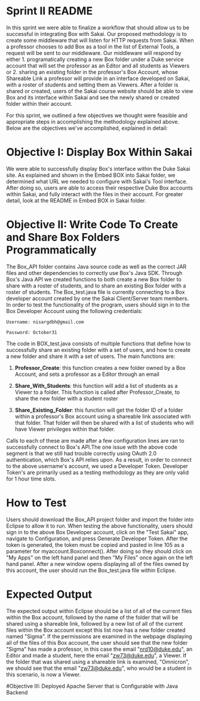 # Sprint II README

In this sprint we were able to finalize a workflow that should allow us to be successful in integrating Box with Sakai. Our proposed methodology is to create some middleware that will listen for HTTP requests from Sakai. When a professor chooses to add Box as a tool in the list of External Tools, a request will be sent to our middleware. Our middleware will respond by either 1. programatically creating a new Box folder under a Duke service account that will set the professor as an Editor and all students as Viewers or 2. sharing an existing folder in the professor's Box Account, whose Shareable Link a professor will provide in an interface developed on Sakai, with a roster of students and setting them as Viewers. After a folder is shared or created, users of the Sakai course website should be able to view Box and its interface within Sakai and see the newly shared or created folder within their account.

For this sprint, we outlined a few objectives we thought were feasible and appropriate steps in accomplishing the methodology explained above. Below are the objectives we've accomplished, explained in detail:


# Objective I: Display Box Within Sakai

We were able to successfully display Box's interface within the Duke Sakai site. As explained and shown in the Embed BOX into Sakai folder, we determined what URL we needed to configure with Sakai's Tool interface. After doing so, users are able to access their respective Duke Box accounts within Sakai, and fully interact with the files in their account. For greater detail, look at the README in Embed BOX in Sakai folder.

# Objective II: Write Code To Create and Share Box Folders Programmatically

The Box_API folder contains Java source code as well as the correct JAR files and other dependencies to correctly use Box's Java SDK. Through Box's Java API we created functions to both create a new Box folder to share with a roster of students, and to share an existing Box folder with a roster of students. The Box_test.java file is currently connecting to a Box developer account created by one the Sakai Client/Server team members. In order to test the functionality of the program, users should sign in to the Box Developer Account using the following credentials:

    Username: nisargdbh@gmail.com

    Password: October31

The code in BOX_test.java consists of multiple functions that define how to successfully share an existing folder with a set of users, and how to create a new folder and share it with a set of users. The main functions are: 

1. **Professor_Create**: this function creates a new folder owned by a Box Account, and sets a professor as a Editor through an email

2. **Share_With_Students**: this function will add a list of students as a Viewer to a folder. This function is called after Professor_Create, to share the new folder with a student roster

3. **Share_Existing_Folder**: this function will get the folder ID of a folder within a professor's Box account using a shareable link associated with that folder. That folder will then be shared with a list of students who will have Viewer privileges within that folder.

Calls to each of these are made after a few configuration lines are ran to successfully connect to Box's API.The one issue with the above code segment is that we still had trouble correctly using OAuth 2.0 authentication, which Box's API relies upon. As a result, in order to connect to the above username's account, we used a Developer Token. Developer Token's are primarily used as a testing methodology as they are  only valid for 1 hour time slots.


# How to Test

Users should download the Box_API project folder and import the folder into Eclipse to allow it to run. When testing the above functionality, users should sign in to the above Box Developer account, click on the "Test Sakai" app, navigate to Configuration, and press Generate Developer Token. After the token is generated, the token must be copied and pasted in line 105 as a parameter for myaccount.Boxconnect(). After doing so they should click on "My Apps" on the left hand panel and then "My Files" once again on the left hand panel. After a new window opens displaying all of the files owned by this account, the user should run the Box_test.java file within Eclipse. 

# Expected Output

The expected output within Eclipse should be a list of all of the current files within the Box account, followed by the name of the folder that will be shared using a shareable link, followed by a new list of all of the current files within the Box account except this list now has a new folder created named "Sigma". If the permissions are examined in the webpage displaying all of the files of this Box account, the user should see that the new folder "Sigma" has made a professor, in this case the email "nrd10@duke.edu", an Editor and made a student, here the email "zw73@duke.edu", a Viewer. If the folder that was shared using a shareable link is examined, "Omnicron", we should see that the email "zw73@duke.edu", who would be 
a student in this scenario, is now a Viewer.
 
#Objective III: Deployed Apache Server that is Configurable with Java Backend

